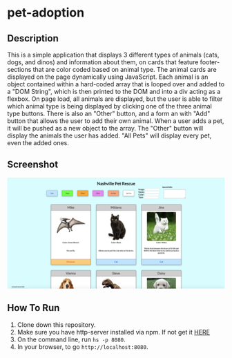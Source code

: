 # pet-adoption

## Description
This is a simple application that displays 3 different types of animals (cats, dogs, and dinos) and information about them, on cards that feature footer-sections that are color coded based on animal type.  The animal cards are displayed on the page dynamically using JavaScript.  Each animal is an object contained within a hard-coded array that is looped over and added to a "DOM String", which is then printed to the DOM and into a div acting as a flexbox.  On page load, all animals are displayed, but the user is able to filter which animal type is being displayed by clicking one of the three animal type buttons.  There is also an "Other" button, and a form an with "Add" button that allows the user to add their own animal.  When a user adds a pet, it will be pushed as a new object to the array.  The "Other" button will display the animals the user has added.  "All Pets" will display every pet, even the added ones.
## Screenshot
![Pet Adoption](screenshots/petAdoption.png)
## How To Run
1. Clone down this repository.
2. Make sure you have http-server installed via npm.  If not get it [HERE](https://www.npmjs.com/package/http-server)
3. On the command line, run `hs -p 8080`.
4. In your browser, to go `http://localhost:8080`.